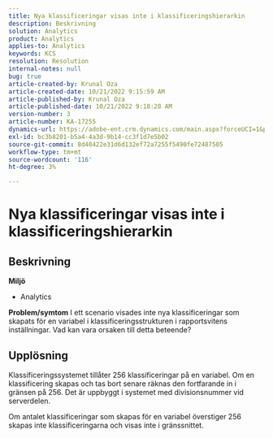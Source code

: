 ```yaml
---
title: Nya klassificeringar visas inte i klassificeringshierarkin
description: Beskrivning
solution: Analytics
product: Analytics
applies-to: Analytics
keywords: KCS
resolution: Resolution
internal-notes: null
bug: true
article-created-by: Krunal Oza
article-created-date: 10/21/2022 9:15:59 AM
article-published-by: Krunal Oza
article-published-date: 10/21/2022 9:18:28 AM
version-number: 3
article-number: KA-17255
dynamics-url: https://adobe-ent.crm.dynamics.com/main.aspx?forceUCI=1&pagetype=entityrecord&etn=knowledgearticle&id=8dff38f6-2051-ed11-bba2-0022480867fb
exl-id: bc3b8201-b5a4-4a3d-9b14-cc3f1d7e5b02
source-git-commit: 8d40422e31d6d132ef72a7255f5490fe72487505
workflow-type: tm+mt
source-wordcount: '116'
ht-degree: 3%

---
```


# Nya klassificeringar visas inte i klassificeringshierarkin

## Beskrivning

<b>Miljö</b>
- Analytics 



<b>Problem/symtom</b>
I ett scenario visades inte nya klassificeringar som skapats för en variabel i klassificeringsstrukturen i rapportsvitens inställningar. Vad kan vara orsaken till detta beteende?


## Upplösning


Klassificeringssystemet tillåter 256 klassificeringar på en variabel. Om en klassificering skapas och tas bort senare räknas den fortfarande in i gränsen på 256. Det är uppbyggt i systemet med divisionsnummer vid serverdelen.

Om antalet klassificeringar som skapas för en variabel överstiger 256 skapas inte klassificeringarna och visas inte i gränssnittet.
